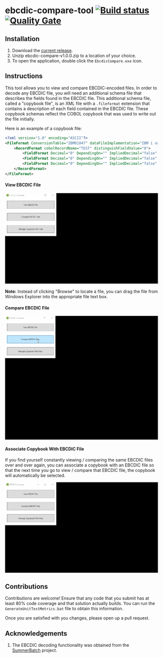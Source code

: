 # ebcdic-compare-tool [![Build status](https://ci.appveyor.com/api/projects/status/snsicw8e2v06x3uh/branch/master?svg=true)](https://ci.appveyor.com/project/cmoresid/ebcdic-compare-tool/branch/master)  [![Quality Gate](https://sonarqube.com/api/badges/gate?key=ebcdic-compare-tool)](https://sonarqube.com/dashboard/index/ebcdic-compare-tool)  

## Installation
1. Download the [current release](https://github.com/cmoresid/ebcdic-compare-tool/releases/download/v1.0.0/ebcdic-compare-v1.0.0.zip).  
2. Unzip ebcdic-compare-v1.0.0.zip to a location of your choice.
3. To open the application, double click the ```EbcdicCompare.exe``` icon.

## Instructions
This tool allows you to view and compare EBCDIC-encoded files. In order to decode
any EBCDIC file, you will need an additional schema file that describes the fields found
in the EBCDIC file. This additional schema file, called a "copybook file", is an
XML file with a ```.fileformat``` extension that contains a description of each field
contained in the EBCDIC file. These copybook schemas reflect the COBOL copybook that
was used to write out the file initially.   

Here is an example of a copybook file:  
```xml
<?xml version="1.0" encoding="ASCII"?>
<FileFormat ConversionTable="IBM01047" dataFileImplementation="IBM i or z System" distinguishFieldSize="0" newLineSize="0" headerSize="0" >
	<RecordFormat cobolRecordName="TEST" distinguishFieldValue="0">
		<FieldFormat Decimal="0" DependingOn="" ImpliedDecimal="false" Name="ID" Occurs="1" Picture="3(9)" Signed="false" Size="9" Type="3" Value=""/>
		<FieldFormat Decimal="0" DependingOn="" ImpliedDecimal="false" Name="NAME" Occurs="1" Picture="X(12)" Signed="false" Size="12" Type="X" Value=""/>
		<FieldFormat Decimal="0" DependingOn="" ImpliedDecimal="false" Name="VALUE" Occurs="1" Picture="9(6)" Signed="true" Size="6" Type="9" Value=""/>
	</RecordFormat>
</FileFormat>
```

#### View EBCDIC File
![How to view an EBCDIC file](screenshots/view_ebcdic_file.gif)  

**Note:** Instead of clicking "Browse" to locate a file, you can drag the file
from Windows Explorer into the appropriate file text box.  

#### Compare EBCDIC File
![How to compare two EBCDIC files](screenshots/compare_ebcdic_files.gif)  

#### Associate Copybook With EBCDIC File  
If you find yourself constantly viewing / comparing the same EBCDIC files over
and over again, you can associate a copybook with an EBCDIC file so that the
next time you go to view / compare that EBCDIC file, the copybook will automatically
be selected.

![How to associate copybook with EBCDIC file](screenshots/manage_copybooks.gif)

## Contributions  
Contributions are welcome! Ensure that any code that you submit has at least 80%
code coverage and that solution actually builds. You can run the ```GenerateUnitTestMetrics.bat``` file to obtain this information.  

Once you are satisfied with you changes, please open up a pull request.  

## Acknowledgements
1. The EBCDIC decoding functionality was obtained from the [SummerBatch](https://github.com/SummerBatch/SummerBatch/blob/master/Notice.txt)
project.
